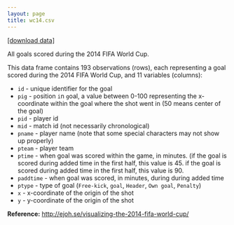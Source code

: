 ```yaml
---
layout: page
title: wc14.csv
---
```


<a href="wc14.csv" download="wc14.csv">
[download data]
</a>

All goals scored during the 2014 FIFA World Cup.

This data frame contains 193 observations (rows), each representing a goal scored during the 2014 FIFA World Cup, and 11 variables (columns):

* `id` - unique identifier for the goal
* `pig` - `p`osition `i`n `g`oal, a value between 0-100 representing the x-coordinate within the goal where the shot went in (50 means center of the goal)
* `pid` - player id
* `mid` - match id (not necessarily chronological)
* `pname` - player name (note that some special characters may not show up properly)
* `pteam` - player team
* `ptime` - when goal was scored within the game, in minutes. (if the goal is scored during added time in the first half, this value is 45. if the goal is scored during added time in the first half, this value is 90.
* `paddtime` - when goal was scored, in minutes, during during added time
* `ptype` - type of goal (`Free-kick`, `goal`, `Header`, `Own goal`, `Penalty`)
* `x` - x-coordinate of the origin of the shot
* `y` - y-coordinate of the origin of the shot

**Reference:**
http://ejoh.se/visualizing-the-2014-fifa-world-cup/

